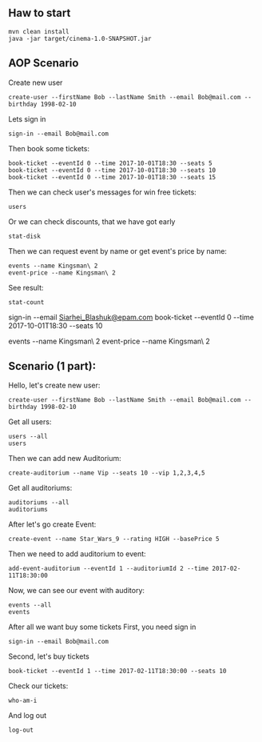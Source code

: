 ## Haw to start
```$xslt
mvn clean install
java -jar target/cinema-1.0-SNAPSHOT.jar 
```

## AOP Scenario
Create new user
```
create-user --firstName Bob --lastName Smith --email Bob@mail.com --birthday 1998-02-10
```

Lets sign in
```$xslt
sign-in --email Bob@mail.com
```
Then book some tickets:
```$xslt
book-ticket --eventId 0 --time 2017-10-01T18:30 --seats 5
book-ticket --eventId 0 --time 2017-10-01T18:30 --seats 10
book-ticket --eventId 0 --time 2017-10-01T18:30 --seats 15
```
Then we can check user's messages for win free tickets:
```
users
```
Or we can check discounts, that we have got early
```
stat-disk
```
Then we can request event by name or get event's price by name:
```
events --name Kingsman\ 2
event-price --name Kingsman\ 2
```
See result:
```
stat-count
```

sign-in --email Siarhei_Blashuk@epam.com
book-ticket --eventId 0 --time 2017-10-01T18:30 --seats 10

events --name Kingsman\ 2
event-price --name Kingsman\ 2


## Scenario (1 part):

Hello, let's create new user:
```$xslt
create-user --firstName Bob --lastName Smith --email Bob@mail.com --birthday 1998-02-10
```
Get all users:
```$xslt
users --all
users
```
Then we can add new Auditorium:
```$xslt
create-auditorium --name Vip --seats 10 --vip 1,2,3,4,5
```
Get all auditoriums:
```$xslt
auditoriums --all
auditoriums
```

After let's go create Event:
```$xslt
create-event --name Star_Wars_9 --rating HIGH --basePrice 5
```
Then we need to add auditorium to event:
```$xslt
add-event-auditorium --eventId 1 --auditoriumId 2 --time 2017-02-11T18:30:00
```
Now, we can see our event with auditory:
```$xslt
events --all
events
```

After all we want buy some tickets
First, you need sign in
```$xslt
sign-in --email Bob@mail.com
```
Second, let's buy tickets
```$xslt
book-ticket --eventId 1 --time 2017-02-11T18:30:00 --seats 10
```
Check our tickets:
```$xslt
who-am-i
```
And log out
```$xslt
log-out
```


